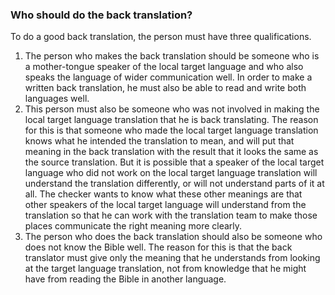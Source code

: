 
### Who should do the back translation?

To do a good back translation, the person must have three qualifications.

1. The person who makes the back translation should be someone who is a mother-tongue speaker of the local target language and who also speaks the language of wider communication well. In order to make a written back translation, he must also be able to read and write both languages well.
1. This person must also be someone who was not involved in making the local target language translation that he is back translating. The reason for this is that someone who made the local target language translation knows what he intended the translation to mean, and will put that meaning in the back translation with the result that it looks the same as the source translation. But it is possible that a speaker of the local target language who did not work on the local target language translation will understand the translation differently, or will not understand parts of it at all. The checker wants to know what these other meanings are that other speakers of the local target language will understand from the translation so that he can work with the translation team to make those places communicate the right meaning more clearly.
1. The person who does the back translation should also be someone who does not know the Bible well. The reason for this is that the back translator must give only the meaning that he understands from looking at the target language translation, not from knowledge that he might have from reading the Bible in another language.


